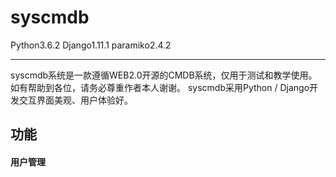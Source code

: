 # syscmdb
Python3.6.2 Django1.11.1 paramiko2.4.2

---
syscmdb系统是一款遵循WEB2.0开源的CMDB系统，仅用于测试和教学使用。如有帮助到各位，请务必尊重作者本人谢谢。
syscmdb采用Python / Django开发交互界面美观、用户体验好。

功能
---
#### 用户管理
